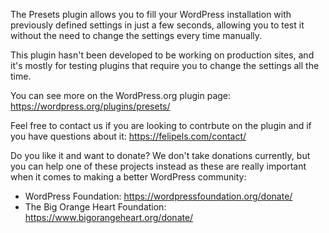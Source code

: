 The Presets plugin allows you to fill your WordPress installation with previously defined settings in just a few seconds, allowing you to test it without the need to change the settings every time manually.

This plugin hasn't been developed to be working on production sites, and it's mostly for testing plugins that require you to change the settings all the time.

You can see more on the WordPress.org plugin page: https://wordpress.org/plugins/presets/

Feel free to contact us if you are looking to contrbute on the plugin and if you have questions about it: https://felipels.com/contact/

Do you like it and want to donate? We don't take donations currently, but you can help one of these projects instead as these are really important when it comes to making a better WordPress community:

* WordPress Foundation: https://wordpressfoundation.org/donate/
* The Big Orange Heart Foundation: https://www.bigorangeheart.org/donate/